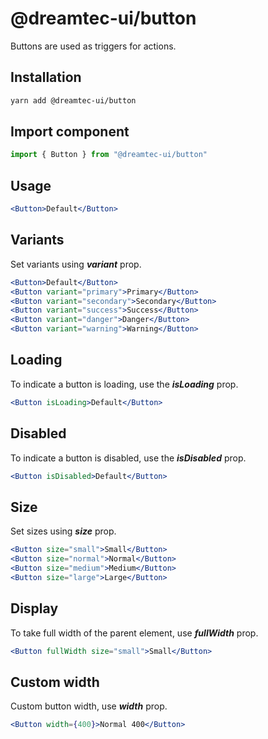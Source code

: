 # @dreamtec-ui/button

Buttons are used as triggers for actions.

## Installation

```sh
yarn add @dreamtec-ui/button
```

## Import component

```jsx
import { Button } from "@dreamtec-ui/button"
```

## Usage

```jsx
<Button>Default</Button>
```

## Variants

Set variants using ***variant*** prop.

```jsx
<Button>Default</Button>
<Button variant="primary">Primary</Button>
<Button variant="secondary">Secondary</Button>
<Button variant="success">Success</Button>
<Button variant="danger">Danger</Button>
<Button variant="warning">Warning</Button>
```

## Loading

To indicate a button is loading, use the ***isLoading*** prop.

```jsx
<Button isLoading>Default</Button>
```

## Disabled

To indicate a button is disabled, use the ***isDisabled*** prop.

```jsx
<Button isDisabled>Default</Button>
```

## Size

Set sizes using ***size*** prop.

```jsx
<Button size="small">Small</Button>
<Button size="normal">Normal</Button>
<Button size="medium">Medium</Button>
<Button size="large">Large</Button>
```

## Display

To take full width of the parent element, use ***fullWidth*** prop.

```jsx
<Button fullWidth size="small">Small</Button>
```

## Custom width

Custom button width, use ***width*** prop.

```jsx
<Button width={400}>Normal 400</Button>
```
